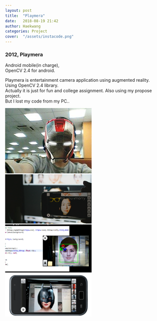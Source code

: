 ```yaml
---
layout: post
title:  "Playmera"
date:   2018-08-19 21:42
author: Haekwang
categories: Project
cover:  "/assets/instacode.png"
---
```

  
### 2012, Playmera  
Android mobile(in charge),  
OpenCV 2.4 for android.

Playmera is entertainment camera application using augmented reality.  
Using OpenCV 2.4 library.  
Actually it is just for fun and college assignment. Also using my propose project.  
But I lost my code from my PC..  


  
<img src="/assets/res/20180819/playmera_1.jpg" alt="image1" width="280px"/>   
<img src="/assets/res/20180819/playmera_2.PNG" alt="image2" width="280px"/>  
<img src="/assets/res/20180819/playmera_3.PNG" alt="image3" width="280px"/>   
<img src="/assets/res/20180819/playmera_4.PNG" alt="image4" width="280px"/>   
